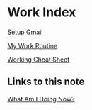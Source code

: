 # Work Index

[Setup Gmail](how-to-setup-gmail.md)

[My Work Routine](work-routine.md)

[Working Cheat Sheet](cheat-sheet-work.md)
## Links to this note

[What Am I Doing Now?](what-am-i-doing-now.md)

